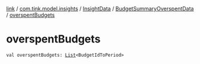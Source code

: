 [link](../../../index.md) / [com.tink.model.insights](../../index.md) / [InsightData](../index.md) / [BudgetSummaryOverspentData](index.md) / [overspentBudgets](./overspent-budgets.md)

# overspentBudgets

`val overspentBudgets: `[`List`](https://kotlinlang.org/api/latest/jvm/stdlib/kotlin.collections/-list/index.html)`<BudgetIdToPeriod>`